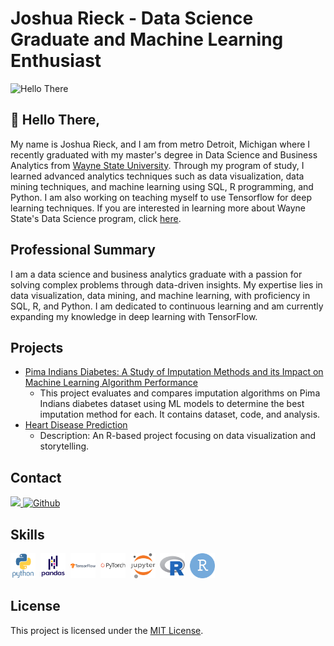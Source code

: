 # Joshua Rieck - Data Science Graduate and Machine Learning Enthusiast

<img src="https://media.giphy.com/media/FAFo1M7EC4gRZ4HETH/giphy.gif" alt="Hello There" width="300">

## 👋 Hello There,

My name is Joshua Rieck, and I am from metro Detroit, Michigan where I recently graduated with my master's degree in Data Science and Business Analytics from [Wayne State University](https://wayne.edu/). Through my program of study, I learned advanced analytics techniques such as data visualization, data mining techniques, and machine learning using SQL, R programming, and Python. I am also working on teaching myself to use Tensorflow for deep learning techniques. If you are interested in learning more about Wayne State's Data Science program, click [here](https://engineering.wayne.edu/data-science-program).

## Professional Summary

I am a data science and business analytics graduate with a passion for solving complex problems through data-driven insights. My expertise lies in data visualization, data mining, and machine learning, with proficiency in SQL, R, and Python. I am dedicated to continuous learning and am currently expanding my knowledge in deep learning with TensorFlow.

## Projects

- [Pima Indians Diabetes: A Study of Imputation Methods and its Impact on Machine Learning Algorithm Performance](https://github.com/jmrieck17/CSC-7810-Final-Project---Pima-Indians-Data-Imputation)
  - This project evaluates and compares imputation algorithms on Pima Indians diabetes dataset using ML models to determine the best imputation method for each. It contains dataset, code, and analysis.
- [Heart Disease Prediction](https://github.com/jmrieck17/CSC-5800-Final-Project-Heart-Disease-Prediction)
  - Description: An R-based project focusing on data visualization and storytelling.

## Contact

<p>
  <a href="https://www.linkedin.com/in/joshuarieck6794">
    <img src="https://img.shields.io/badge/linkedin-%230077B5.svg?&style=for-the-badge&logo=linkedin&logoColor=white" height="25">
  </a>
  <a href="https://github.com/jmrieck17" target="_blank">
    <img alt="Github" src="https://img.shields.io/badge/GitHub-%2312100E.svg?&style=for-the-badge&logo=Github&logoColor=white" height="25">
  </a>
</p>

## Skills

<div>
  <img src="https://github.com/devicons/devicon/blob/master/icons/python/python-original-wordmark.svg" title="Python" alt="Python" width="40" height="40"/>&nbsp;
  <img src="https://github.com/devicons/devicon/blob/master/icons/pandas/pandas-original-wordmark.svg" title="Pandas" alt="Pandas" width="40" height="40"/>&nbsp;
  <img src="https://github.com/devicons/devicon/blob/master/icons/tensorflow/tensorflow-original-wordmark.svg" title="Tensorflow" alt="Tensorflow" width="40" height="40"/>&nbsp;
  <img src="https://github.com/devicons/devicon/blob/master/icons/pytorch/pytorch-original-wordmark.svg" title="PyTorch" alt="PyTorch" width="40" height="40"/>&nbsp;
  <img src="https://github.com/devicons/devicon/blob/master/icons/jupyter/jupyter-original-wordmark.svg" title="Jupyter" alt="Jupyter" width="40" height="40"/>&nbsp;
  <img src="https://github.com/devicons/devicon/blob/master/icons/r/r-original.svg" title="R" alt="R" width="40" height="40"/>&nbsp;
  <img src="https://github.com/devicons/devicon/blob/master/icons/rstudio/rstudio-original.svg" title="RStudio" alt="RStudio" width="40" height="40"/>
</div>

## License

This project is licensed under the [MIT License](LICENSE).
